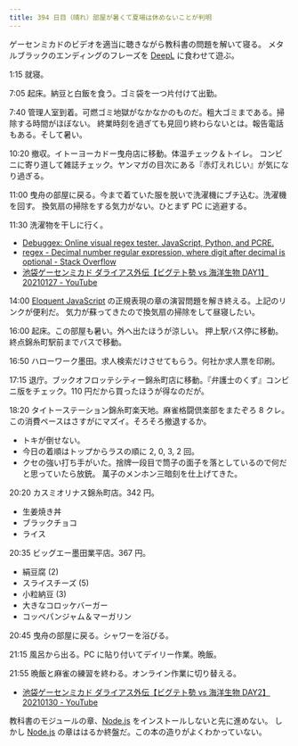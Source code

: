 ```yaml
---
title: 394 日目（晴れ）部屋が暑くて夏場は休めないことが判明
---
```


ゲーセンミカドのビデオを適当に聴きながら教科書の問題を解いて寝る。
メタルブラックのエンディングのフレーズを [DeepL] に食わせて遊ぶ。

1:15 就寝。

7:05 起床。納豆と白飯を食う。ゴミ袋を一つ片付けて出勤。

7:40 管理人室到着。可燃ゴミ地獄がなかなかのものだ。粗大ゴミまである。掃除する時間がほぼない。
終業時刻を過ぎても見回り終わらないとは。報告電話もある。そして暑い。

10:20 撤収。イトーヨーカドー曳舟店に移動。体温チェック＆トイレ。
コンビニに寄り道して雑誌チェック。ヤンマガの目次にある『赤灯えれじい』が気になり過ぎる。

11:00 曳舟の部屋に戻る。今まで着ていた服を脱いで洗濯機にブチ込む。洗濯機を回す。
換気扇の掃除をする気力がない。ひとまず PC に逃避する。

11:30 洗濯物を干しに行く。

* [Debuggex: Online visual regex tester. JavaScript, Python, and PCRE.](https://debuggex.com/)
* [regex - Decimal number regular expression, where digit after decimal is optional - Stack Overflow](https://stackoverflow.com/questions/12117024/decimal-number-regular-expression-where-digit-after-decimal-is-optional/12117060)
* [池袋ゲーセンミカド ダライアス外伝【ビグテト勢 vs 海洋生物 DAY1】 20210127 - YouTube](https://www.youtube.com/watch?v=vJOnv_J-psE)

14:00 [Eloquent JavaScript][Haverbeke18] の正規表現の章の演習問題を解き終える。上記のリンクが便利だ。
気力が蘇ってきたので換気扇の掃除をして昼寝したい。

16:00 起床。この部屋も暑い。外へ出たほうが涼しい。
押上駅バス停に移動。終点錦糸町駅前までバスで移動。

16:50 ハローワーク墨田。求人検索だけさせてもらう。何社か求人票を印刷。

17:15 退庁。ブックオフロッテシティー錦糸町店に移動。『弁護士のくず』コンビニ版をチェック。110 円だから買ったほうが得なのだが。

18:20 タイトーステーション錦糸町楽天地。麻雀格闘倶楽部をまたぞろ 8 クレ。
この消費ペースはさすがにマズイ。そろそろ撤退するか。

* トキが倒せない。
* 今日の着順はトップからラスの順に 2, 0, 3, 2 回。
* クセの強い打ち手がいた。捨牌一段目で筒子の面子を落としているので何だと思っていたら放銃。
  萬子のメンホン三暗刻を仕上げてきた。

20:20 カスミオリナス錦糸町店。342 円。

* 生姜焼き丼
* ブラックチョコ
* ライス

20:35 ビッグエー墨田業平店。367 円。

* 絹豆腐 (2)
* スライスチーズ (5)
* 小粒納豆 (3)
* 大きなコロッケバーガー
* コッペパンジャム＆マーガリン

20:45 曳舟の部屋に戻る。シャワーを浴びる。

21:15 風呂から出る。PC に貼り付いてデイリー作業。晩飯。

21:55 晩飯と麻雀の練習を終わる。オンライン作業に切り替える。

* [池袋ゲーセンミカド ダライアス外伝【ビグテト勢 vs 海洋生物 DAY2】 20210130 - YouTube](https://www.youtube.com/watch?v=cdlttN_O3XU)

教科書のモジュールの章、[Node.js] をインストールしないと先に進めない。
しかし [Node.js] の章ははるか終盤だ。この本の造りがよくわかっていない。

[DeepL]: https://www.deepl.com/translator
[Haverbeke18]: https://eloquentjavascript.net/
[Node.js]: https://nodejs.org/
